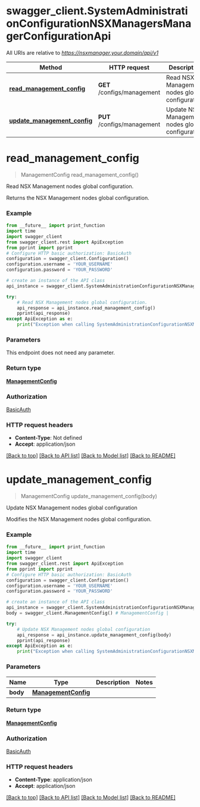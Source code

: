 # swagger_client.SystemAdministrationConfigurationNSXManagersManagerConfigurationApi

All URIs are relative to *https://nsxmanager.your.domain/api/v1*

Method | HTTP request | Description
------------- | ------------- | -------------
[**read_management_config**](SystemAdministrationConfigurationNSXManagersManagerConfigurationApi.md#read_management_config) | **GET** /configs/management | Read NSX Management nodes global configuration.
[**update_management_config**](SystemAdministrationConfigurationNSXManagersManagerConfigurationApi.md#update_management_config) | **PUT** /configs/management | Update NSX Management nodes global configuration

# **read_management_config**
> ManagementConfig read_management_config()

Read NSX Management nodes global configuration.

Returns the NSX Management nodes global configuration. 

### Example
```python
from __future__ import print_function
import time
import swagger_client
from swagger_client.rest import ApiException
from pprint import pprint
# Configure HTTP basic authorization: BasicAuth
configuration = swagger_client.Configuration()
configuration.username = 'YOUR_USERNAME'
configuration.password = 'YOUR_PASSWORD'

# create an instance of the API class
api_instance = swagger_client.SystemAdministrationConfigurationNSXManagersManagerConfigurationApi(swagger_client.ApiClient(configuration))

try:
    # Read NSX Management nodes global configuration.
    api_response = api_instance.read_management_config()
    pprint(api_response)
except ApiException as e:
    print("Exception when calling SystemAdministrationConfigurationNSXManagersManagerConfigurationApi->read_management_config: %s\n" % e)
```

### Parameters
This endpoint does not need any parameter.

### Return type

[**ManagementConfig**](ManagementConfig.md)

### Authorization

[BasicAuth](../README.md#BasicAuth)

### HTTP request headers

 - **Content-Type**: Not defined
 - **Accept**: application/json

[[Back to top]](#) [[Back to API list]](../README.md#documentation-for-api-endpoints) [[Back to Model list]](../README.md#documentation-for-models) [[Back to README]](../README.md)

# **update_management_config**
> ManagementConfig update_management_config(body)

Update NSX Management nodes global configuration

Modifies the NSX Management nodes global configuration.

### Example
```python
from __future__ import print_function
import time
import swagger_client
from swagger_client.rest import ApiException
from pprint import pprint
# Configure HTTP basic authorization: BasicAuth
configuration = swagger_client.Configuration()
configuration.username = 'YOUR_USERNAME'
configuration.password = 'YOUR_PASSWORD'

# create an instance of the API class
api_instance = swagger_client.SystemAdministrationConfigurationNSXManagersManagerConfigurationApi(swagger_client.ApiClient(configuration))
body = swagger_client.ManagementConfig() # ManagementConfig | 

try:
    # Update NSX Management nodes global configuration
    api_response = api_instance.update_management_config(body)
    pprint(api_response)
except ApiException as e:
    print("Exception when calling SystemAdministrationConfigurationNSXManagersManagerConfigurationApi->update_management_config: %s\n" % e)
```

### Parameters

Name | Type | Description  | Notes
------------- | ------------- | ------------- | -------------
 **body** | [**ManagementConfig**](ManagementConfig.md)|  | 

### Return type

[**ManagementConfig**](ManagementConfig.md)

### Authorization

[BasicAuth](../README.md#BasicAuth)

### HTTP request headers

 - **Content-Type**: application/json
 - **Accept**: application/json

[[Back to top]](#) [[Back to API list]](../README.md#documentation-for-api-endpoints) [[Back to Model list]](../README.md#documentation-for-models) [[Back to README]](../README.md)

